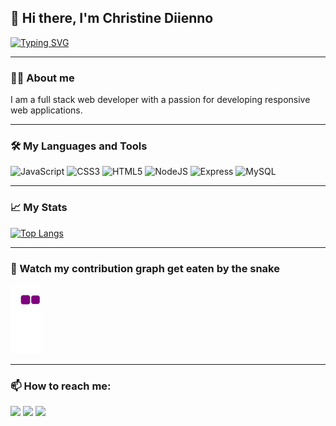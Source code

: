 ## 👋 Hi there, I'm Christine Diienno

[![Typing SVG](https://readme-typing-svg.herokuapp.com/?lines=Full+Stack+Web+Developer)](https://git.io/typing-svg) 

---

### 👩‍💻 About me

I am a full stack web developer with a passion for developing responsive web applications.

---

### 🛠️ My Languages and Tools
![JavaScript](https://img.shields.io/badge/javascript-%23323330.svg?style=for-the-badge&logo=javascript&logoColor=%23F7DF1E)
![CSS3](https://img.shields.io/badge/css3-%231572B6.svg?style=for-the-badge&logo=css3&logoColor=white)
![HTML5](https://img.shields.io/badge/html5-%23E34F26.svg?style=for-the-badge&logo=html5&logoColor=white)
![NodeJS](https://img.shields.io/badge/Node.JS-%23323330.svg?style=for-the-badge&logo=nodedotjs&logoColor=brightgreen)
![Express](https://img.shields.io/badge/Express-%23E34F26.svg?style=for-the-badge&logo=express&logoColor=white)
![MySQL](https://img.shields.io/badge/MySQL-%231572B6.svg?style=for-the-badge&logo=mysql&logoColor=white)

---

### 📈 My Stats 
[![Top Langs](https://github-readme-stats.vercel.app/api/top-langs/?username=mrsdno)](https://github.com/anuraghazra/github-readme-stats)

---

### 🐍 Watch my contribution graph get eaten by the snake 
  
  ![Snake animation](https://github.com/mrsdno/mrsdno/blob/output/github-contribution-grid-snake.gif)
  
---
  
### 📫 How to reach me:


 <a href="https://www.linkedin.com/in/christine-diienno/" target="_blank"><img src="https://img.shields.io/badge/LinkedIn-0077B5?style=for-the-badge&logo=linkedin&logoColor=white" /></a> <a href="https://docs.google.com/document/d/e/2PACX-1vT04W7mzXJCaLG0S4CB6MQH2yp5nS1Ug_8HEPQIJX89vLpeMCQBpxzzfV6fANbWl2MZ8ZrjJYIShLII/pub" target="_blank"><img src="https://img.shields.io/badge/Resume-4285F4?style=for-the-badge&logo=google-cloud&logoColor=white" /></a> <a href="mailto:christine@dno.dev" target="_blank"><img src="https://img.shields.io/badge/Gmail-D14836?style=for-the-badge&logo=gmail&logoColor=white" /></a>
